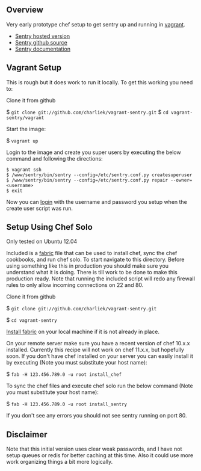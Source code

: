 Overview
--------

Very early prototype chef setup to get sentry up and running in [vagrant].

* [Sentry hosted version][sentry_hosted]
* [Sentry github source][sentry_source]
* [Sentry documentation][sentry_docs]

Vagrant Setup
-------------

This is rough but it does work to run it locally. To get this working you need to:

Clone it from github

$ `git clone git://github.com/charliek/vagrant-sentry.git`
$ `cd vagrant-sentry/vagrant`

Start the image:

$ `vagrant up`

Login to the image and create you super users by executing the below command and following the directions:

```
$ vagrant ssh
$ /www/sentry/bin/sentry --config=/etc/sentry.conf.py createsuperuser
$ /www/sentry/bin/sentry --config=/etc/sentry.conf.py repair --owner=<username>
$ exit
```

Now you can [login][vagrant_login] with the username and password you setup when the create user script was run.

Setup Using Chef Solo
---------------------

Only tested on Ubuntu 12.04

Included is a [fabric] file that can be used to install chef, sync the chef cookbooks, and run chef solo.
To start navigate to this directory. Before using something like this in production you should make sure
you understand what it is doing. There is till work to be done to make this production ready. Note that
running the included script will redo any firewall rules to only allow incoming connections on 22 and 80.

Clone it from github

$ `git clone git://github.com/charliek/vagrant-sentry.git`

$ `cd vagrant-sentry`

[Install fabric][fab_install] on your local machine if it is not already in place.

On your remote server make sure you have a recent version of chef 10.x.x installed. Currently this recipe
will not work on chef 11.x.x, but hopefully soon. If you don't have chef installed on your server you can
easily install it by executing (Note you must substitute your host name):

$ `fab -H 123.456.789.0 -u root install_chef`

To sync the chef files and execute chef solo run the below command (Note you must substitute your host name):

$ `fab -H 123.456.789.0 -u root install_sentry`

If you don't see any errors you should not see sentry running on port 80.

[vagrant]: http://www.vagrantup.com/
[vagrant_login]: http://192.168.33.11:9000/login/
[sentry_docs]: http://sentry.readthedocs.org/en/latest/
[sentry_hosted]: https://www.getsentry.com
[sentry_source]: https://github.com/getsentry/sentry
[fabric]: http://docs.fabfile.org/en/1.6/#installation
[fab_install]: http://docs.fabfile.org/en/1.6/#installation
[chef_install]: http://stackful-dev.com/three-ways-to-get-chef-chef-solo-installed-on-your-server.html

Disclaimer
----------

Note that this initial version uses clear weak passwords, and I have not setup queues or redis for better caching at this time. Also it could use more work organizing things a bit more logically.
